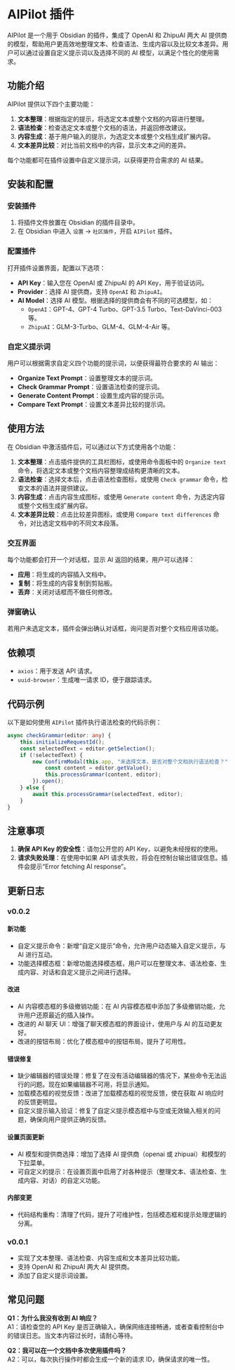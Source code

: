 # AIPilot 插件

AIPilot 是一个用于 Obsidian 的插件，集成了 OpenAI 和 ZhipuAI 两大 AI 提供商的模型，帮助用户更高效地整理文本、检查语法、生成内容以及比较文本差异。用户可以通过设置自定义提示词以及选择不同的 AI 模型，以满足个性化的使用需求。

## 功能介绍

AIPilot 提供以下四个主要功能：

1. **文本整理**：根据指定的提示，将选定文本或整个文档的内容进行整理。
2. **语法检查**：检查选定文本或整个文档的语法，并返回修改建议。
3. **内容生成**：基于用户输入的提示，为选定文本或整个文档生成扩展内容。
4. **文本差异比较**：对比当前文档中的内容，显示文本之间的差异。

每个功能都可在插件设置中自定义提示词，以获得更符合需求的 AI 结果。

## 安装和配置

### 安装插件

1. 将插件文件放置在 Obsidian 的插件目录中。
2. 在 Obsidian 中进入 `设置` -> `社区插件`，开启 `AIPilot` 插件。

### 配置插件

打开插件设置界面，配置以下选项：

- **API Key**：输入您在 OpenAI 或 ZhipuAI 的 API Key，用于验证访问。
- **Provider**：选择 AI 提供商，支持 `OpenAI` 和 `ZhipuAI`。
- **AI Model**：选择 AI 模型。根据选择的提供商会有不同的可选模型，如：
  - `OpenAI`：GPT-4、GPT-4 Turbo、GPT-3.5 Turbo、Text-DaVinci-003 等。
  - `ZhipuAI`：GLM-3-Turbo、GLM-4、GLM-4-Air 等。

### 自定义提示词

用户可以根据需求自定义四个功能的提示词，以便获得最符合要求的 AI 输出：

- **Organize Text Prompt**：设置整理文本的提示词。
- **Check Grammar Prompt**：设置语法检查的提示词。
- **Generate Content Prompt**：设置生成内容的提示词。
- **Compare Text Prompt**：设置文本差异比较的提示词。

## 使用方法

在 Obsidian 中激活插件后，可以通过以下方式使用各个功能：

1. **文本整理**：点击插件提供的工具栏图标，或使用命令面板中的 `Organize text` 命令，将选定文本或整个文档内容整理成结构更清晰的文本。
2. **语法检查**：选择文本后，点击语法检查图标，或使用 `Check grammar` 命令，检查文本的语法并提供建议。
3. **内容生成**：点击内容生成图标，或使用 `Generate content` 命令，为选定内容或整个文档生成扩展内容。
4. **文本差异比较**：点击比较差异图标，或使用 `Compare text differences` 命令，对比选定文档中的不同文本段落。

### 交互界面

每个功能都会打开一个对话框，显示 AI 返回的结果，用户可以选择：

- **应用**：将生成的内容插入文档中。
- **复制**：将生成的内容复制到剪贴板。
- **丢弃**：关闭对话框而不做任何修改。

### 弹窗确认

若用户未选定文本，插件会弹出确认对话框，询问是否对整个文档应用该功能。

## 依赖项

- `axios`：用于发送 API 请求。
- `uuid-browser`：生成唯一请求 ID，便于跟踪请求。

## 代码示例

以下是如何使用 `AIPilot` 插件执行语法检查的代码示例：

```typescript
async checkGrammar(editor: any) {
    this.initializeRequestId();
    const selectedText = editor.getSelection();
    if (!selectedText) {
        new ConfirmModal(this.app, "未选择文本，是否对整个文档执行语法检查？", () => {
            const content = editor.getValue();
            this.processGrammar(content, editor);
        }).open();
    } else {
        await this.processGrammar(selectedText, editor);
    }
}
```

## 注意事项

1. **确保 API Key 的安全性**：请勿公开您的 API Key，以避免未经授权的使用。
2. **请求失败处理**：在使用中如果 API 请求失败，将会在控制台输出错误信息。插件会提示“Error fetching AI response”。

## 更新日志

### v0.0.2

#### 新功能

- 自定义提示命令：新增“自定义提示”命令，允许用户动态输入自定义提示，与 AI 进行互动。
- 功能选择模态框：新增功能选择模态框，用户可以在整理文本、语法检查、生成内容、对话和自定义提示之间进行选择。

#### 改进

- AI 内容模态框的多级撤销功能：在 AI 内容模态框中添加了多级撤销功能，允许用户还原最近的插入操作。
- 改进的 AI 聊天 UI：增强了聊天模态框的界面设计，使用户与 AI 的互动更友好。
- 改进的按钮布局：优化了模态框中的按钮布局，提升了可用性。

#### 错误修复

- 缺少编辑器的错误处理：修复了在没有活动编辑器的情况下，某些命令无法运行的问题。现在如果编辑器不可用，将显示通知。
- 加载模态框的视觉反馈：改进了加载模态框的视觉反馈，使在获取 AI 响应时的反馈更明显。
- 自定义提示输入验证：修复了自定义提示模态框中与空或无效输入相关的问题，确保向用户提供正确的反馈。

#### 设置页面更新

- AI 模型和提供商选择：增加了选择 AI 提供商（openai 或 zhipuai）和模型的下拉菜单。
- 可自定义的提示：在设置页面中启用了对各种提示（整理文本、语法检查、生成内容、对话）的自定义功能。

#### 内部变更

- 代码结构重构：清理了代码，提升了可维护性，包括模态框和提示处理逻辑的分离。


### v0.0.1

- 实现了文本整理、语法检查、内容生成和文本差异比较功能。
- 支持 OpenAI 和 ZhipuAI 两大 AI 提供商。
- 添加了自定义提示词设置。

## 常见问题

**Q1：为什么我没有收到 AI 响应？**  
A1：请检查您的 API Key 是否正确输入，确保网络连接畅通，或者查看控制台中的错误日志。当文本内容过长时，请耐心等待。

**Q2：我可以在一个文档中多次使用插件吗？**  
A2：可以，每次执行操作时都会生成一个新的请求 ID，确保请求的唯一性。
